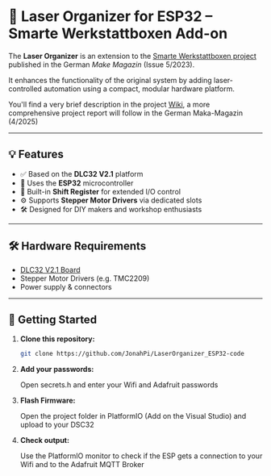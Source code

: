 # 🔧 Laser Organizer for ESP32 – Smarte Werkstattboxen Add-on

The **Laser Organizer** is an extension to the [Smarte Werkstattboxen project](https://www.heise.de/select/make/2023/5/2317908275419508878) published in the German *Make Magazin* (Issue 5/2023).

It enhances the functionality of the original system by adding laser-controlled automation using a compact, modular hardware platform.

You'll find a very brief description in the project [Wiki](https://github.com/JonahPi/LaserOrganizer_ESP32-code/wiki), a more comprehensive project report will follow in the German Maka-Magazin (4/2025)

---

## 💡 Features

- ✅ Based on the **DLC32 V2.1** platform
- 🔌 Uses the **ESP32** microcontroller
- 🧠 Built-in **Shift Register** for extended I/O control
- ⚙️ Supports **Stepper Motor Drivers** via dedicated slots
- 🛠️ Designed for DIY makers and workshop enthusiasts

---

## 🛠️ Hardware Requirements

- [DLC32 V2.1 Board](https://github.com/makerbase-mks/MKS-DLC32)
- Stepper Motor Drivers (e.g. TMC2209)
- Power supply & connectors

---

## 🚀 Getting Started

1. **Clone this repository:**

   ```bash
   git clone https://github.com/JonahPi/LaserOrganizer_ESP32-code

2. **Add your passwords:**

   Open secrets.h and enter your Wifi and Adafruit passwords

3. **Flash Firmware:**

   Open the project folder in PlatformIO (Add on the Visual Studio) and upload to your DSC32

4. **Check output:**

   Use the PlatformIO monitor to check if the ESP gets a connection to your Wifi and to the Adafruit MQTT Broker
